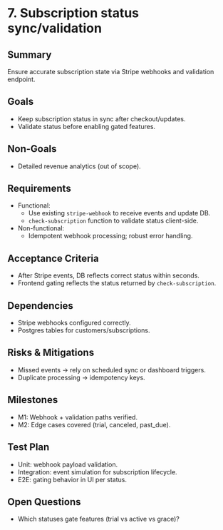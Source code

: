 # 7. Subscription status sync/validation

## Summary
Ensure accurate subscription state via Stripe webhooks and validation endpoint.

## Goals
- Keep subscription status in sync after checkout/updates.
- Validate status before enabling gated features.

## Non-Goals
- Detailed revenue analytics (out of scope).

## Requirements
- Functional:
  - Use existing `stripe-webhook` to receive events and update DB.
  - `check-subscription` function to validate status client-side.
- Non-functional:
  - Idempotent webhook processing; robust error handling.

## Acceptance Criteria
- After Stripe events, DB reflects correct status within seconds.
- Frontend gating reflects the status returned by `check-subscription`.

## Dependencies
- Stripe webhooks configured correctly.
- Postgres tables for customers/subscriptions.

## Risks & Mitigations
- Missed events → rely on scheduled sync or dashboard triggers.
- Duplicate processing → idempotency keys.

## Milestones
- M1: Webhook + validation paths verified.
- M2: Edge cases covered (trial, canceled, past_due).

## Test Plan
- Unit: webhook payload validation.
- Integration: event simulation for subscription lifecycle.
- E2E: gating behavior in UI per status.

## Open Questions
- Which statuses gate features (trial vs active vs grace)?
